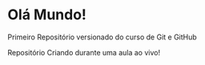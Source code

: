 # Olá Mundo!
 Primeiro Repositório versionado do curso de Git e GitHub

 Repositório Criando durante uma aula ao vivo!
